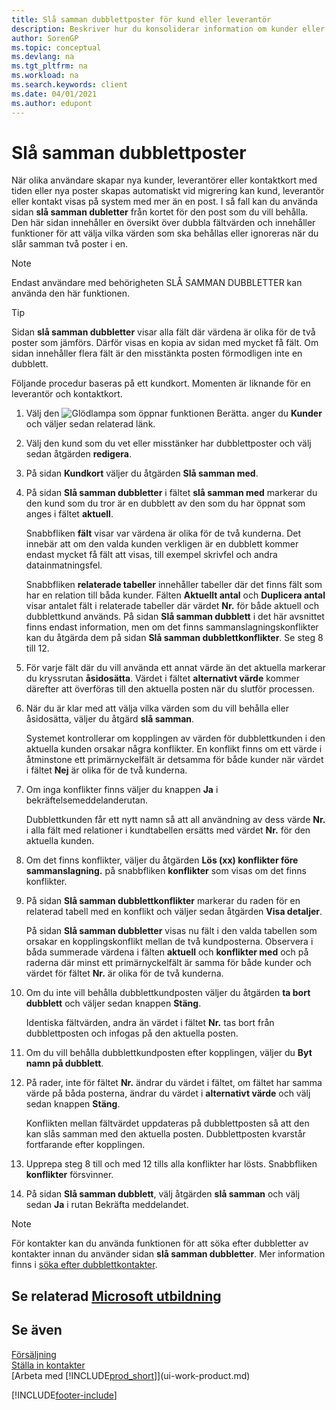 ```yaml
---
title: Slå samman dubblettposter för kund eller leverantör
description: Beskriver hur du konsoliderar information om kunder eller leverantörer när du har transaktionsdubletter om några av dem.
author: SorenGP
ms.topic: conceptual
ms.devlang: na
ms.tgt_pltfrm: na
ms.workload: na
ms.search.keywords: client
ms.date: 04/01/2021
ms.author: edupont
---
```

# <a name="merge-duplicate-records"></a><a name="merge-duplicate-records"></a>Slå samman dubblettposter

När olika användare skapar nya kunder, leverantörer eller kontaktkort med tiden eller nya poster skapas automatiskt vid migrering kan kund, leverantör eller kontakt visas på system med mer än en post. I så fall kan du använda sidan **slå samman dubletter** från kortet för den post som du vill behålla. Den här sidan innehåller en översikt över dubbla fältvärden och innehåller funktioner för att välja vilka värden som ska behållas eller ignoreras när du slår samman två poster i en.

> [!NOTE]
> Endast användare med behörigheten SLÅ SAMMAN DUBBLETTER kan använda den här funktionen.

> [!TIP]
> Sidan **slå samman dubbletter** visar alla fält där värdena är olika för de två poster som jämförs. Därför visas en kopia av sidan med mycket få fält. Om sidan innehåller flera fält är den misstänkta posten förmodligen inte en dubblett.

Följande procedur baseras på ett kundkort. Momenten är liknande för en leverantör och kontaktkort.

1. Välj den ![Glödlampa som öppnar funktionen Berätta.](media/ui-search/search_small.png "Berätta för mig vad du vill göra") anger du **Kunder** och väljer sedan relaterad länk.
2. Välj den kund som du vet eller misstänker har dubblettposter och välj sedan åtgärden **redigera**.
3. På sidan **Kundkort** väljer du åtgärden **Slå samman med**.
4. På sidan **Slå samman dubbletter** i fältet **slå samman med** markerar du den kund som du tror är en dubblett av den som du har öppnat som anges i fältet **aktuell**.

    Snabbfliken **fält** visar var värdena är olika för de två kunderna. Det innebär att om den valda kunden verkligen är en dubblett kommer endast mycket få fält att visas, till exempel skrivfel och andra datainmatningsfel.

    Snabbfliken **relaterade tabeller** innehåller tabeller där det finns fält som har en relation till båda kunder. Fälten **Aktuellt antal** och **Duplicera antal** visar antalet fält i relaterade tabeller där värdet **Nr.** för både aktuell och dubblettkund används. På sidan **Slå samman dubblett** i det här avsnittet finns endast information, men om det finns sammanslagningskonflikter kan du åtgärda dem på sidan **Slå samman dubblettkonflikter**. Se steg 8 till 12.   

5. För varje fält där du vill använda ett annat värde än det aktuella markerar du kryssrutan **åsidosätta**. Värdet i fältet **alternativt värde** kommer därefter att överföras till den aktuella posten när du slutför processen.
6. När du är klar med att välja vilka värden som du vill behålla eller åsidosätta, väljer du åtgärd **slå samman**.

    Systemet kontrollerar om kopplingen av värden för dubblettkunden i den aktuella kunden orsakar några konflikter. En konflikt finns om ett värde i åtminstone ett primärnyckelfält är detsamma för både kunder när värdet i fältet **Nej** är olika för de två kunderna.

7. Om inga konflikter finns väljer du knappen **Ja** i bekräftelsemeddelanderutan.

    Dubblettkunden får ett nytt namn så att all användning av dess värde **Nr.** i alla fält med relationer i kundtabellen ersätts med värdet **Nr.** för den aktuella kunden.
8. Om det finns konflikter, väljer du åtgärden **Lös (xx) konflikter före sammanslagning.** på snabbfliken **konflikter** som visas om det finns konflikter.
9. På sidan **Slå samman dubblettkonflikter** markerar du raden för en relaterad tabell med en konflikt och väljer sedan åtgärden **Visa detaljer**.

    På sidan **Slå samman dubbletter** visas nu fält i den valda tabellen som orsakar en kopplingskonflikt mellan de två kundposterna. Observera i båda summerade värdena i fälten **aktuell** och **konflikter med** och på raderna där minst ett primärnyckelfält är samma för både kunder och värdet för fältet **Nr.** är olika för de två kunderna.   
10. Om du inte vill behålla dubblettkundposten väljer du åtgärden **ta bort dubblett** och väljer sedan knappen **Stäng**.

    Identiska fältvärden, andra än värdet i fältet **Nr.** tas bort från dubblettposten och infogas på den aktuella posten.
11. Om du vill behålla dubblettkundposten efter kopplingen, väljer du **Byt namn på dubblett**.
12. På rader, inte för fältet **Nr.** ändrar du värdet i fältet, om fältet har samma värde på båda posterna, ändrar du värdet i **alternativt värde** och välj sedan knappen **Stäng**.

    Konflikten mellan fältvärdet uppdateras på dubblettposten så att den kan slås samman med den aktuella posten. Dubblettposten kvarstår fortfarande efter kopplingen.
13. Upprepa steg 8 till och med 12 tills alla konflikter har lösts. Snabbfliken **konflikter** försvinner.
14. På sidan **Slå samman dubblett**, välj åtgärden **slå samman** och välj sedan **Ja** i rutan Bekräfta meddelandet.

> [!NOTE]
> För kontakter kan du använda funktionen för att söka efter dubbletter av kontakter innan du använder sidan **slå samman dubbletter**. Mer information finns i [söka efter dubblettkontakter](marketing-setup-contacts.md#searching-for-duplicate-contacts).

## <a name="see-related-microsoft-training"></a><a name="see-related-microsoft-training"></a>Se relaterad [Microsoft utbildning](/training/modules/trade-master-data-dynamics-365-business-central/)

## <a name="see-also"></a><a name="see-also"></a>Se även

[Försäljning](sales-manage-sales.md)  
[Ställa in kontakter](marketing-setup-contacts.md)  
[Arbeta med [!INCLUDE[prod_short](includes/prod_short.md)]](ui-work-product.md)


[!INCLUDE[footer-include](includes/footer-banner.md)]

